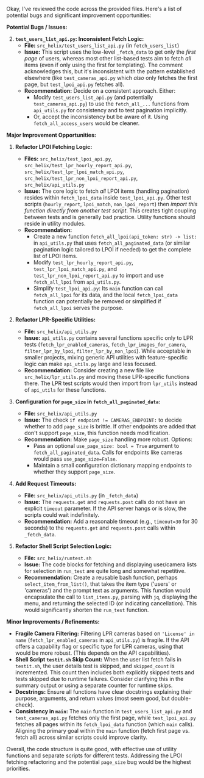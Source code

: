 Okay, I've reviewed the code across the provided files. Here's a list of potential bugs and significant improvement opportunities:

**Potential Bugs / Issues:**



2.  **`test_users_list_api.py`: Inconsistent Fetch Logic:**
    *   **File:** `src_helix/test_users_list_api.py` (in `fetch_users_list`)
    *   **Issue:** This script uses the low-level `_fetch_data` to get only the *first page* of users, whereas most other list-based tests aim to fetch *all* items (even if only using the first for templating). The comment acknowledges this, but it's inconsistent with the pattern established elsewhere (like `test_cameras_api.py` which *also* only fetches the first page, but `test_lpoi_api.py` fetches all).
    *   **Recommendation:** Decide on a consistent approach. Either:
        *   Modify `test_users_list_api.py` (and potentially `test_cameras_api.py`) to use the `fetch_all_...` functions from `api_utils.py` for consistency and to test pagination implicitly.
        *   Or, accept the inconsistency but be aware of it. Using `fetch_all_access_users` would be cleaner.

**Major Improvement Opportunities:**

1.  **Refactor LPOI Fetching Logic:**
    *   **Files:** `src_helix/test_lpoi_api.py`, `src_helix/test_lpr_hourly_report_api.py`, `src_helix/test_lpr_lpoi_match_api.py`, `src_helix/test_lpr_non_lpoi_report_api.py`, `src_helix/api_utils.py`
    *   **Issue:** The core logic to fetch *all* LPOI items (handling pagination) resides within `fetch_lpoi_data` inside `test_lpoi_api.py`. Other test scripts (`hourly_report`, `lpoi_match`, `non_lpoi_report`) then *import this function directly from another test script*. This creates tight coupling between tests and is generally bad practice. Utility functions should reside in utility modules.
    *   **Recommendation:**
        *   Create a new function `fetch_all_lpoi(api_token: str) -> list:` in `api_utils.py` that uses `fetch_all_paginated_data` (or similar pagination logic tailored to LPOI if needed) to get the complete list of LPOI items.
        *   Modify `test_lpr_hourly_report_api.py`, `test_lpr_lpoi_match_api.py`, and `test_lpr_non_lpoi_report_api.py` to import and use `fetch_all_lpoi` from `api_utils.py`.
        *   Simplify `test_lpoi_api.py`: Its `main` function can call `fetch_all_lpoi` for its data, and the local `fetch_lpoi_data` function can potentially be removed or simplified if `fetch_all_lpoi` serves the purpose.

2.  **Refactor LPR-Specific Utilities:**
    *   **File:** `src_helix/api_utils.py`
    *   **Issue:** `api_utils.py` contains several functions specific only to LPR tests (`fetch_lpr_enabled_cameras`, `fetch_lpr_images_for_camera`, `filter_lpr_by_lpoi`, `filter_lpr_by_non_lpoi`). While acceptable in smaller projects, mixing generic API utilities with feature-specific logic can make `api_utils.py` large and less focused.
    *   **Recommendation:** Consider creating a new file like `src_helix/lpr_utils.py` and moving these LPR-specific functions there. The LPR test scripts would then import from `lpr_utils` instead of `api_utils` for these functions.

3.  **Configuration for `page_size` in `fetch_all_paginated_data`:**
    *   **File:** `src_helix/api_utils.py`
    *   **Issue:** The check `if endpoint != CAMERAS_ENDPOINT:` to decide whether to add `page_size` is brittle. If other endpoints are added that don't support `page_size`, this function needs modification.
    *   **Recommendation:** Make `page_size` handling more robust. Options:
        *   Pass an optional `use_page_size: bool = True` argument to `fetch_all_paginated_data`. Calls for endpoints like cameras would pass `use_page_size=False`.
        *   Maintain a small configuration dictionary mapping endpoints to whether they support `page_size`.

4.  **Add Request Timeouts:**
    *   **File:** `src_helix/api_utils.py` (in `_fetch_data`)
    *   **Issue:** The `requests.get` and `requests.post` calls do not have an explicit `timeout` parameter. If the API server hangs or is slow, the scripts could wait indefinitely.
    *   **Recommendation:** Add a reasonable timeout (e.g., `timeout=30` for 30 seconds) to the `requests.get` and `requests.post` calls within `_fetch_data`.

5.  **Refactor Shell Script Selection Logic:**
    *   **File:** `src_helix/runtest.sh`
    *   **Issue:** The code blocks for fetching and displaying user/camera lists for selection in `run_test` are quite long and somewhat repetitive.
    *   **Recommendation:** Create a reusable bash function, perhaps `select_item_from_list()`, that takes the item type ('users' or 'cameras') and the prompt text as arguments. This function would encapsulate the call to `list_items.py`, parsing with `jq`, displaying the menu, and returning the selected ID (or indicating cancellation). This would significantly shorten the `run_test` function.

**Minor Improvements / Refinements:**

*   **Fragile Camera Filtering:** Filtering LPR cameras based on `'License' in name` (`fetch_lpr_enabled_cameras` in `api_utils.py`) is fragile. If the API offers a capability flag or specific type for LPR cameras, using that would be more robust. (This depends on the API capabilities).
*   **Shell Script `testit.sh` Skip Count:** When the user list fetch fails in `testit.sh`, the user details test is skipped, and `skipped_count` is incremented. This count then includes both explicitly skipped tests and tests skipped due to runtime failures. Consider clarifying this in the summary output or using a separate counter for runtime skips.
*   **Docstrings:** Ensure all functions have clear docstrings explaining their purpose, arguments, and return values (most seem good, but double-check).
*   **Consistency in `main`:** The `main` function in `test_users_list_api.py` and `test_cameras_api.py` fetches only the first page, while `test_lpoi_api.py` fetches all pages within its `fetch_lpoi_data` function (which `main` calls). Aligning the primary goal within the `main` function (fetch first page vs. fetch all) across similar scripts could improve clarity.

Overall, the code structure is quite good, with effective use of utility functions and separate scripts for different tests. Addressing the LPOI fetching refactoring and the potential `page_size` bug would be the highest priorities.